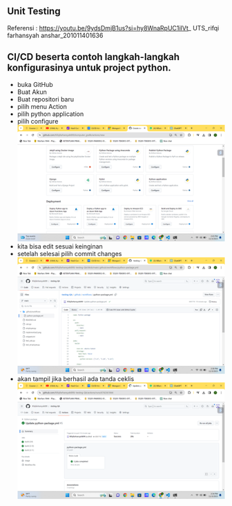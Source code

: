 ## Unit Testing
Referensi : https://youtu.be/9ydsDmjB1us?si=hy8WnaRpUC1iIVt_
UTS_rifqi farhansyah anshar_201011401636

## CI/CD beserta contoh langkah-langkah konfigurasinya untuk project python.
- buka GitHub
- Buat Akun
- Buat repositori baru
- pilih menu Action
- pilih python application
- pilih configure
![img 2](PythonApplication.png)
- kita bisa edit sesuai keinginan
- setelah selesai pilih commit changes
![img 3](ViewRun.png) 
- akan tampil jika berhasil ada tanda ceklis
![img 1](berhasil.png)


